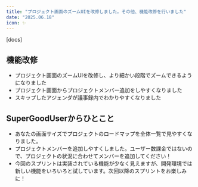 ```yaml
---
title: "プロジェクト画面のズームUIを改修しました。その他、機能改修を行いました"
date: "2025.06.18"
icon: ✨
---
```


[docs]

## 機能改修
- プロジェクト画面のズームUIを改修し、より細かい段階でズームできるようになりました
- プロジェクト画面からプロジェクトメンバー追加をしやすくなりました
- スキップしたアジェンダが議事録内でわかりやすくなりました

## SuperGoodUserからひとこと
- あなたの画面サイズでプロジェクトのロードマップを全体一覧で見やすくなりました。
- プロジェクトメンバーを追加しやすくしました。ユーザー数課金ではないので、プロジェクトの状況に合わせてメンバーを追加してください！
- 今回のスプリントは実装されている機能が少なく見えますが、開発環境では新しい機能をいろいろと試しています。次回以降のスプリントをお楽しみに！